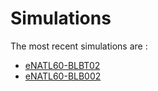 # Simulations

The most recent simulations are :
  - [eNATL60-BLBT02](https://github.com/AurelieAlbert/extractions/simulations/enatl60-blbt02.md)
  - [eNATL60-BLB002](https://github.com/AurelieAlbert/extractions/simulations/enatl60-blb002.md)
